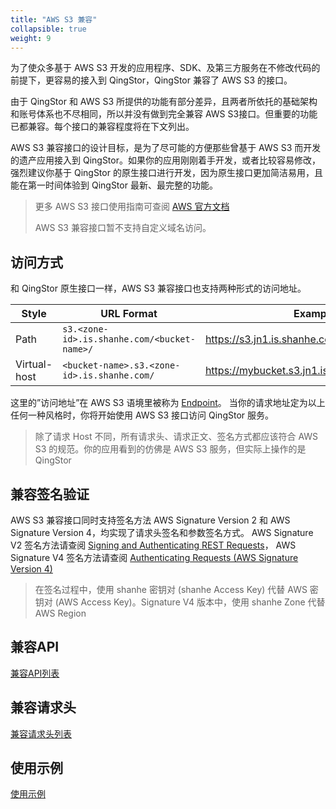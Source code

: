 ```yaml
---
title: "AWS S3 兼容"
collapsible: true
weight: 9
---
```



为了使众多基于 AWS S3 开发的应用程序、SDK、及第三方服务在不修改代码的前提下，更容易的接入到 QingStor，QingStor 兼容了 AWS S3 的接口。

由于 QingStor 和 AWS S3 所提供的功能有部分差异，且两者所依托的基础架构和账号体系也不尽相同，所以并没有做到完全兼容 AWS S3接口。但重要的功能已都兼容。每个接口的兼容程度将在下文列出。

AWS S3 兼容接口的设计目标，是为了尽可能的方便那些曾基于 AWS S3 而开发的遗产应用接入到 QingStor。如果你的应用刚刚着手开发，或者比较容易修改，强烈建议你基于 QingStor 的原生接口进行开发，因为原生接口更加简洁易用，且能在第一时间体验到 QingStor 最新、最完整的功能。

> 更多 AWS S3 接口使用指南可查阅 [AWS 官方文档](http://docs.aws.amazon.com/AmazonS3/latest/API/Welcome.html)
>
> AWS S3 兼容接口暂不支持自定义域名访问。


## 访问方式

和 QingStor 原生接口一样，AWS S3 兼容接口也支持两种形式的访问地址。

| Style | URL Format | Example |
| --- | --- | --- |
| Path | `s3.<zone-id>.is.shanhe.com/<bucket-name>/` | https://s3.jn1.is.shanhe.com/mybucket/mykey |
| Virtual-host | `<bucket-name>.s3.<zone-id>.is.shanhe.com/` | https://mybucket.s3.jn1.is.shanhe.com/mykey |

这里的”访问地址”在 AWS S3 语境里被称为 [Endpoint](http://docs.aws.amazon.com/general/latest/gr/rande.html#s3_region)。 当你的请求地址定为以上任何一种风格时，你将开始使用 AWS S3 接口访问 QingStor 服务。

> 除了请求 Host 不同，所有请求头、请求正文、签名方式都应该符合 AWS S3 的规范。你的应用看到的仿佛是 AWS S3 服务，但实际上操作的是 QingStor


## 兼容签名验证

AWS S3 兼容接口同时支持签名方法 AWS Signature Version 2 和 AWS Signature Version 4，均实现了请求头签名和参数签名方式。 AWS Signature V2 签名方法请查阅 [Signing and Authenticating REST Requests](http://docs.aws.amazon.com/AmazonS3/latest/dev/RESTAuthentication.html)， AWS Signature V4 签名方法请查阅 [Authenticating Requests (AWS Signature Version 4)](http://docs.aws.amazon.com/AmazonS3/latest/API/sig-v4-authenticating-requests.html)

> 在签名过程中，使用 shanhe 密钥对 (shanhe Access Key) 代替 AWS 密钥对 (AWS Access Key)。Signature V4 版本中，使用 shanhe Zone 代替 AWS Region


## 兼容API

[兼容API列表](compatible_apis/)

## 兼容请求头

[兼容请求头列表](compatible_headers/)

## 使用示例

[使用示例](examples/)
